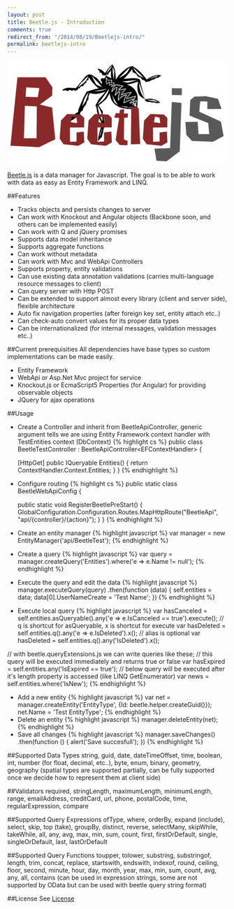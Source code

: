 ```yaml
---
layout: post
title: Beetle.js - Introduction
comments: true
redirect_from: "/2014/08/19/Beetlejs-intro/"
permalink: beetlejs-intro
---
```


![Beetle.js logo placeholder](/assets/beetlejs_logo_540x252.png)

[Beetle.js](http://beetlejs.com/ "Beetle.js") is a data manager for Javascript.
The goal is to be able to work with data as easy as Entity Framework and LINQ.

##Features
* Tracks objects and persists changes to server
* Can work with Knockout and Angular objects (Backbone soon, and others can be implemented easily)
* Can work with Q and jQuery promises
* Supports data model inheritance
* Supports aggregate functions
* Can work without metadata
* Can work with Mvc and WebApi Controllers
* Supports property, entity validations
* Can use existing data annotation validations (carries multi-language resource messages to client)
* Can query server with Http POST
* Can be extended to support almost every library (client and server side), flexible architecture
* Auto fix navigation properties (after foreign key set, entity attach etc..)
* Can check-auto convert values for its proper data types
* Can be internationalized (for internal messages, validation messages etc..)

##Current prerequisities
All dependencies have base types so custom implementations can be made easily.
* Entity Framework
* WebApi or Asp.Net Mvc project for service
* Knockout.js or EcmaScript5 Properties (for Angular) for providing observable objects
* JQuery for ajax operations

##Usage
* Create a Controller and inherit from BeetleApiController, generic argument tells we are using Entity Framework context handler with TestEntities context (DbContext)
{% highlight cs %}
public class BeetleTestController : BeetleApiController<EFContextHandler<TestEntities>> {
		
	[HttpGet]
	public IQueryable<Entity> Entities() {
		return ContextHandler.Context.Entities;
	}
}
{% endhighlight %}
* Configure routing
{% highlight cs %}
public static class BeetleWebApiConfig {

	public static void RegisterBeetlePreStart() {
		GlobalConfiguration.Configuration.Routes.MapHttpRoute("BeetleApi", "api/{controller}/{action}");
	}
}
{% endhighlight %}
* Create an entity manager
{% highlight javascript %}
var manager = new EntityManager('api/BeetleTest');
{% endhighlight %}
* Create a query
{% highlight javascript %}
var query = manager.createQuery('Entities').where('e => e.Name != null');
{% endhighlight %}
* Execute the query and edit the data
{% highlight javascript %}
manager.executeQuery(query)
	.then(function (data) {
		self.entities = data;
        data[0].UserNameCreate = 'Test Name';
    })
{% endhighlight %}
* Execute local query
{% highlight javascript %}
var hasCanceled = self.entities.asQueryable().any('e => e.IsCanceled == true').execute();
// q is shortcut for asQueryable, x is shortcut for execute
var hasDeleted = self.entities.q().any('e => e.IsDeleted').x();
// alias is optional
var hasDeleted = self.entities.q().any('IsDeleted').x();

// with beetle.queryExtensions.js we can write queries like these;
// this query will be executed immediately and returns true or false
var hasExpired = self.entities.any('IsExpired == true');
// below query will be executed after it's length property is accessed (like LINQ GetEnumerator)
var news = self.entities.where('IsNew');
{% endhighlight %}
* Add a new entity
{% highlight javascript %}
var net = manager.createEntity('EntityType', {Id: beetle.helper.createGuid()});
net.Name = 'Test EntityType';
{% endhighlight %}
* Delete an entity
{% highlight javascript %}
manager.deleteEntity(net);
{% endhighlight %}
* Save all changes
{% highlight javascript %}
manager.saveChanges()
    .then(function () {
        alert('Save succesfull');
    })
{% endhighlight %}

##Supported Data Types
string, guid, date, dateTimeOffset, time, boolean, int, number (for float, decimal, etc..), byte, enum, binary, geometry, geography (spatial types are supported partially, can be fully supported once we decide how to represent them at client side)

##Validators
required, stringLength, maximumLength, minimumLength, range, emailAddress, creditCard, url, phone, postalCode, time, regularExpression, compare

##Supported Query Expressions
ofType, where, orderBy, expand (include), select, skip, top (take), groupBy, distinct, reverse, selectMany, skipWhile, takeWhile, all, any, avg, max, min, sum, count, first, firstOrDefault, single, singleOrDefault, last, lastOrDefault

##Supported Query Functions
toupper, tolower, substring, substringof, length, trim, concat, replace, startswith, endswith, indexof, round, ceiling, floor, second, minute, hour, day, month, year, max, min, sum, count, avg, any, all, contains
(can be used in expression strings, some are not supported by OData but can be used with beetle query string format)

##License
See [License](https://github.com/umutozel/Beetle.js/blob/master/LICENSE)
